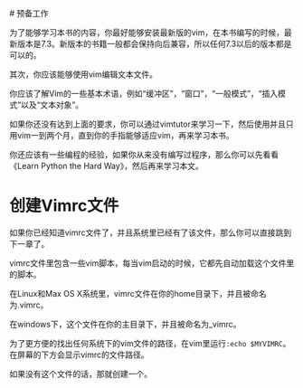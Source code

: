 # 预备工作

为了能够学习本书的内容，你最好能够安装最新版的vim，在本书编写的时候，最新版本是7.3。新版本的书籍一般都会保持向后兼容，所以任何7.3以后的版本都是可以的。

其次，你应该能够使用vim编辑文本文件。

你应该了解Vim的一些基本术语，例如“缓冲区”，“窗口”，“一般模式”，“插入模式”以及“文本对象”。

如果你还没有达到上面的要求，你可以通过vimtutor来学习一下，然后使用并且只用vim一到两个月，直到你的手指能够适应vim，再来学习本书。

你还应该有一些编程的经验，如果你从来没有编写过程序，那么你可以先看看《Learn Python the Hard Way》，然后再来学习本文。

# 创建Vimrc文件
     
如果你已经知道vimrc文件了，并且系统里已经有了该文件，那么你可以直接跳到下一章了。

vimrc文件里包含一些vim脚本，每当vim启动的时候，它都先自动加载这个文件里的脚本。

在Linux和Max OS X系统里，vimrc文件在你的home目录下，并且被命名为.vimrc。

在windows下，这个文件在你的主目录下，并且被命名为_vimrc。

为了更方便的找出任何系统下的vim文件的路径，在vim里运行`:echo $MYVIMRC`。在屏幕的下方会显示vimrc的文件路径。

如果没有这个文件的话，那就创建一个。
